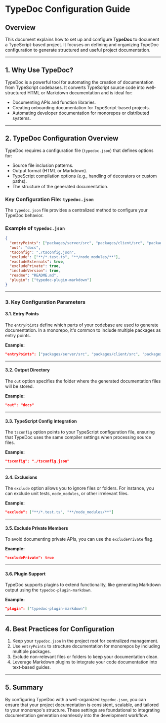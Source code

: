 # TypeDoc Configuration Guide

## Overview

This document explains how to set up and configure **TypeDoc** to document a TypeScript-based project. It focuses on defining and organizing TypeDoc configuration to generate structured and useful project documentation.

---

## 1. Why Use TypeDoc?

TypeDoc is a powerful tool for automating the creation of documentation from TypeScript codebases. It converts TypeScript source code into well-structured HTML or Markdown documentation and is ideal for:
- Documenting APIs and function libraries.
- Creating onboarding documentation for TypeScript-based projects.
- Automating developer documentation for monorepos or distributed systems.

---

## 2. TypeDoc Configuration Overview

TypeDoc requires a configuration file (`typedoc.json`) that defines options for:
- Source file inclusion patterns.
- Output format (HTML or Markdown).
- TypeScript compilation options (e.g., handling of decorators or custom paths).
- The structure of the generated documentation.

### Key Configuration File: `typedoc.json`

The `typedoc.json` file provides a centralized method to configure your TypeDoc behavior.

### Example of `typedoc.json`

```json
{
  "entryPoints": ["packages/server/src", "packages/client/src", "packages/shared/src"],
  "out": "docs",
  "tsconfig": "./tsconfig.json",
  "exclude": ["**/*.test.ts", "**/node_modules/**"],
  "excludeExternals": true,
  "excludePrivate": true,
  "includeVersion": true,
  "readme": "README.md",
  "plugin": ["typedoc-plugin-markdown"]
}
```

---

### 3. Key Configuration Parameters

#### 3.1. Entry Points
The `entryPoints` define which parts of your codebase are used to generate documentation. In a monorepo, it's common to include multiple packages as entry points.

**Example:**
```json
"entryPoints": ["packages/server/src", "packages/client/src", "packages/shared/src"]
```

---

#### 3.2. Output Directory
The `out` option specifies the folder where the generated documentation files will be stored.

**Example:**
```json
"out": "docs"
```

---

#### 3.3. TypeScript Config Integration
The `tsconfig` option points to your TypeScript configuration file, ensuring that TypeDoc uses the same compiler settings when processing source files.

**Example:**
```json
"tsconfig": "./tsconfig.json"
```

---

#### 3.4. Exclusions
The `exclude` option allows you to ignore files or folders. For instance, you can exclude unit tests, `node_modules`, or other irrelevant files.

**Example:**
```json
"exclude": ["**/*.test.ts", "**/node_modules/**"]
```

---

#### 3.5. Exclude Private Members
To avoid documenting private APIs, you can use the `excludePrivate` flag.

**Example:**
```json
"excludePrivate": true
```

---

#### 3.6. Plugin Support
TypeDoc supports plugins to extend functionality, like generating Markdown output using the `typedoc-plugin-markdown`.

**Example:**
```json
"plugin": ["typedoc-plugin-markdown"]
```

---

## 4. Best Practices for Configuration

1. Keep your `typedoc.json` in the project root for centralized management.
2. Use `entryPoints` to structure documentation for monorepos by including multiple packages.
3. Exclude non-relevant files or folders to keep your documentation clean.
4. Leverage Markdown plugins to integrate your code documentation into text-based guides.

---

## 5. Summary

By configuring TypeDoc with a well-organized `typedoc.json`, you can ensure that your project documentation is consistent, scalable, and tailored to your monorepo's structure. These settings are foundational to integrating documentation generation seamlessly into the development workflow.